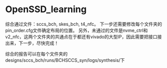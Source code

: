 # OpenSSD_learning
综合通过文件：sccs_bch, skes_bch, t4_nfc。
下一步还需要修改每个文件夹的pin_order.cfg文件确定布局的位置。
另外，未通过的文件是nvme_ctrl和v2_nfc，这两个文件夹的共通点在于都还有vivado的大型IP，因此需要把接口接出来，下一步，尽快完成！

综合的报告可以在每个文件夹的designs/sccs_bch/runs/BCHSCCS_syn/logs/synthesis/下
